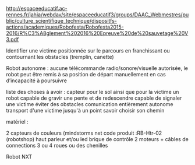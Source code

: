 http://espaceeducatif.ac-rennes.fr/jahia/webdav/site/espaceeducatif3/groups/DAAC_Webmestres/public/culture_scientifique_technique/dispositfs-actions/academiques/Robofesta/Robofesta2015-2016/R%C3%A8glement%202016%20Epreuve%20de%20sauvetage%20V3.pdf


Identifier une victime positionnée sur le parcours en franchissant ou contournant les obstacles (tremplin,
canette)

Robot autonome : aucune télécommande radio/sonore/visuelle
autorisée, le robot peut être remis à sa position de départ
manuellement en cas d’incapacité à
poursuivre

liste des choses à avoir :
capteur pour le sol ainsi que pour la victime
un robot capable de gravir une pente et de redescendre
capable de signaler une victime
éviter des obstacles
comunication entièrement autonome
transport d'une victime jusqu'à un point
savoir choisir son chemin



matériel :

2 capteurs de couleurs (mindstorms nxt code produit :RB-Htr-02 (robotshop) 
haut parleur et/ou led
brique de contrôle
2 moteurs + câbles de connections
3 ou 4 roues ou des chenilles


Robot NXT
